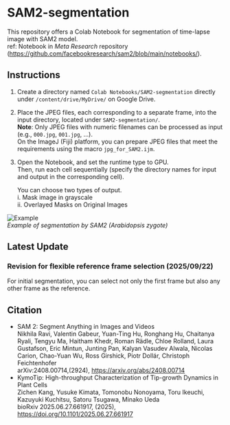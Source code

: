 # SAM2-segmentation

This repository offers a Colab Notebook for segmentation of time-lapse image with SAM2 model.<br>
ref: Notebook in *Meta Research* repository (https://github.com/facebookresearch/sam2/blob/main/notebooks/).<br>

## Instructions

1. Create a directory named `Colab Notebooks/SAM2-segmentation` directly under `/content/drive/MyDrive/` on Google Drive.<br>

2. Place the JPEG files, each corresponding to a separate frame, into the input directory, located under `SAM2-segmentation/`.<br>
   **Note**: Only JPEG files with numeric filenames can be processed as input (e.g., `000.jpg`, `001.jpg`, ...).<br>
   On the ImageJ (Fiji) platform, you can prepare JPEG files that meet the requirements using the macro `jpg_for_SAM2.ijm`. <br>
   
3. Open the Notebook, and set the runtime type to GPU.<br>
   Then, run each cell sequentially (specify the directory names for input and output in the corresponding cell).<br>
   
   You can choose two types of output.<br>
      i. Mask image in grayscale<br>
      ii. Overlayed Masks on Original Images<br>

![Example](images/Example.gif)<br>
*Example of segmentation by SAM2 (Arabidopsis zygote)*

## Latest Update
### **Revision for flexible reference frame selection (2025/09/22)**
For initial segmentation, you can select not only the first frame but also any other frame as the reference.
   
## Citation
- SAM 2: Segment Anything in Images and Videos<br>
  Nikhila Ravi, Valentin Gabeur, Yuan-Ting Hu, Ronghang Hu, Chaitanya Ryali, Tengyu Ma, Haitham Khedr, Roman Rädle, Chloe Rolland, Laura Gustafson, Eric Mintun, Junting Pan, Kalyan Vasudev Alwala, Nicolas Carion, Chao-Yuan Wu, Ross Girshick, Piotr Dollár, Christoph Feichtenhofer<br>
  arXiv:2408.00714,(2924), https://arxiv.org/abs/2408.00714
- KymoTip: High-throughput Characterization of Tip-growth Dynamics in Plant Cells<br>
  Zichen Kang, Yusuke Kimata, Tomonobu Nonoyama, Toru Ikeuchi, Kazuyuki Kuchitsu, Satoru Tsugawa, Minako Ueda<br>
  bioRxiv 2025.06.27.661917, (2025), https://doi.org/10.1101/2025.06.27.661917
